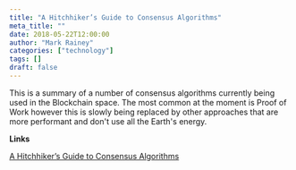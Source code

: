 ```yaml
---
title: "A Hitchhiker’s Guide to Consensus Algorithms"
meta_title: ""
date: 2018-05-22T12:00:00
author: "Mark Rainey"
categories: ["technology"]
tags: []
draft: false
---
```

This is a summary of a number of consensus algorithms currently being used in the Blockchain space. The most common at the moment is Proof of Work however this is slowly being replaced by other approaches that are more performant and don't use all the Earth's energy.

__Links__

[A Hitchhiker’s Guide to Consensus Algorithms](https://hackernoon.com/a-hitchhikers-guide-to-consensus-algorithms-d81aae3eb0e3)

